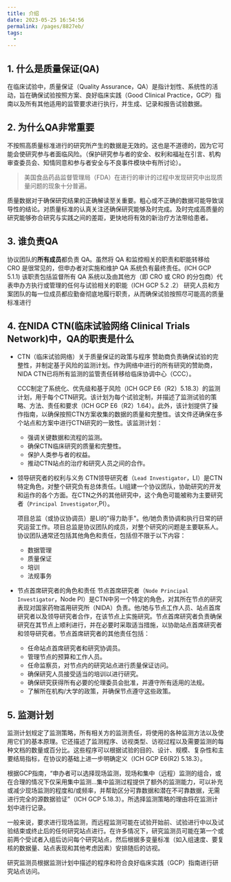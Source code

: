 ```yaml
---
title: 介绍
date: 2023-05-25 16:54:56
permalink: /pages/8827eb/
tags:
  - 
---
```

## 1. 什么是质量保证(QA)

在临床试验中，质量保证（Quality Assurance，QA）是指计划性、系统性的活动，旨在确保试验按照方案、良好临床实践（Good Clinical Practice，GCP）指南以及所有其他适用的监管要求进行执行，并生成、记录和报告试验数据。

## 2. 为什么QA非常重要

不按照高质量标准进行的研究所产生的数据是无效的。这也是不道德的，因为它可能会使研究参与者面临风险。（保护研究参与者的安全、权利和福祉在引言、机构审查委员会、知情同意和参与者安全与不良事件模块中有所讨论）。
> 美国食品药品监督管理局（FDA）在进行的审计的过程中发现研究中出现质量问题的现象十分普遍。

质量数据对于确保研究结果的正确解读至关重要。粗心或不正确的数据可能导致误导性的结论。对质量标准的认真关注还确保研究能够及时完成。及时完成高质量的研究能够弥合研究与实践之间的差距，更快地将有效的新治疗方法带给患者。

## 3. 谁负责QA

协议团队的**所有成员**都负责 QA。虽然将 QA 和监控相关的职责和职能转移给 CRO 是很常见的，但申办者对实施和维护 QA 系统负有最终责任。(ICH GCP 5.1.1) 该职责包括监督所有 QA 系统以及由其他方（即 CRO 或 CRO 的分包商）代表申办方执行或管理的任何与试验相关的职能（ICH GCP 5.2 .2） 研究人员和方案团队的每一位成员都应勤奋彻底地履行职责，从而确保试验按照尽可能高的质量标准进行

## 4. 在NIDA CTN(临床试验网络 Clinical Trials Network)中，QA的职责是什么
* CTN（临床试验网络）关于质量保证的政策与程序
  赞助商负责确保试验的完整性，并制定基于风险的监测计划。作为网络中进行的所有研究的赞助商，NIDA CTN已将所有监测的监管责任转移给临床协调中心（CCC）。

  CCC制定了系统化、优先级和基于风险（ICH GCP E6（R2）5.18.3）的监测计划，用于每个CTN研究。该计划为每个试验定制，并描述了监测试验的策略、方法、责任和要求（ICH GCP E6（R2）1.64）。此外，该计划提供了操作指南，以确保按照CTN方案收集的数据的质量和完整性。该文件还确保在多个站点和方案中进行CTN研究的一致性。该监测计划：

  * 强调关键数据和流程的监测。
  * 确保CTN临床研究的质量和完整性。
  * 保护人类参与者的权益。
  * 推动CTN站点的治疗和研究人员之间的合作。

* 领导研究者的权利与义务
  CTN领导研究者（`Lead Investigator`，LI）是CTN特定角色，对整个研究负有总体责任。LI组建一个协议团队，协助研究的开发和运作的各个方面。在CTN之外的其他研究中，这个角色可能被称为主要研究者（`Principal Investigator`,PI）。

  项目总监（或协议协调员）是LI的"得力助手"。他/她负责协调和执行日常的研究运营工作。项目总监是协议团队的成员，对整个研究的问题是主要联系人。协议团队通常还包括其他角色和责任，包括但不限于以下内容：

  * 数据管理
  * 质量保证
  * 培训
  * 法规事务

* 节点首席研究者的角色和责任
  节点首席研究者（`Node Principal Investigator`，Node PI）是CTN中另一个特定的角色，对其所在节点的研究表现对国家药物滥用研究所（NIDA）负责。他/她与节点工作人员、站点首席研究者以及领导研究者合作，在该节点上实施研究。节点首席研究者负责确保研究在其节点上顺利进行，并在必要时采取适当措施，以协助站点首席研究者和领导研究者。节点首席研究者的其他责任包括：

  * 任命站点首席研究者和研究协调员。
  * 管理节点的预算和工作人员。
  * 任命监察员，对节点内的研究站点进行质量保证访问。
  * 确保研究人员接受适当的培训以进行研究。
  * 确保研究获得所有必要的伦理委员会批准，并遵守所有适用的法规。
  * 了解所在机构/大学的政策，并确保节点遵守这些政策。

## 5. 监测计划

监测计划规定了监测策略，所有相关方的监测责任，将使用的各种监测方法以及使用它们的基本原理。它还描述了监测程序、访视类型、访视过程以及需要监测的每种文档的数量或百分比。这些程序可以根据试验的目的、设计、规模、复杂性和主要结局指标，在协议的基础上进一步明确定义（ICH GCP E6(R2) 5.18.3）。

根据GCP指南，“申办者可以选择现场监测，现场和集中（远程）监测的组合，或在合理的情况下仅采用集中监测...集中监测过程提供了额外的监测能力，可以补充或减少现场监测的程度和/或频率，并帮助区分可靠数据和潜在不可靠数据，无需进行完全的源数据验证”（ICH GCP 5.18.3）。所选择监测策略的理由将在监测计划中进行记录。

一般来说，要求进行现场监测，而远程监测可能在试验开始前、试验进行中以及试验结束或终止后的任何研究站点进行。在许多情况下，研究监测员可能在第一个或前两个受试者入组后访问每个研究站点，然后根据多变量标准（如入组速度、要复核的数据量、站点表现和其他考虑因素）安排随后的访视。

研究监测员根据监测计划中描述的程序和符合良好临床实践（GCP）指南进行研究站点访问。